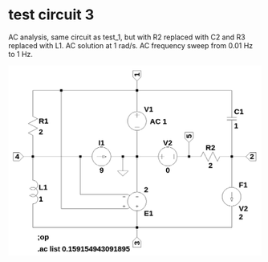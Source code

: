 # test circuit 3
AC analysis, same circuit as test_1, but with R2 replaced with C2 and R3 replaced with L1. AC solution at 1 rad/s. AC frequency sweep from 0.01 Hz to 1 Hz.

<img src="test_3.png" width="700"> 

